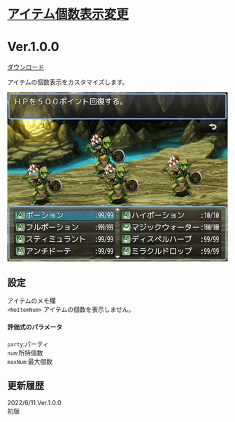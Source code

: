 # [アイテム個数表示変更](https://raw.githubusercontent.com/nuun888/MZ/master/NUUN_ItemNum.js)
# Ver.1.0.0  
 [ダウンロード](https://raw.githubusercontent.com/nuun888/MZ/master/NUUN_ItemNum.js)  
 
 アイテムの個数表示をカスタマイズします。
 
 ![画像](img/ItemNum1.png)  

## 設定
アイテムのメモ欄  
`<NoItemNum>` アイテムの個数を表示しません。  
  
#### 評価式のパラメータ
`party`:パーティ  
`num`:所持個数  
`maxNum`:最大個数  

## 更新履歴
2022/6/11 Ver.1.0.0  
初版  
